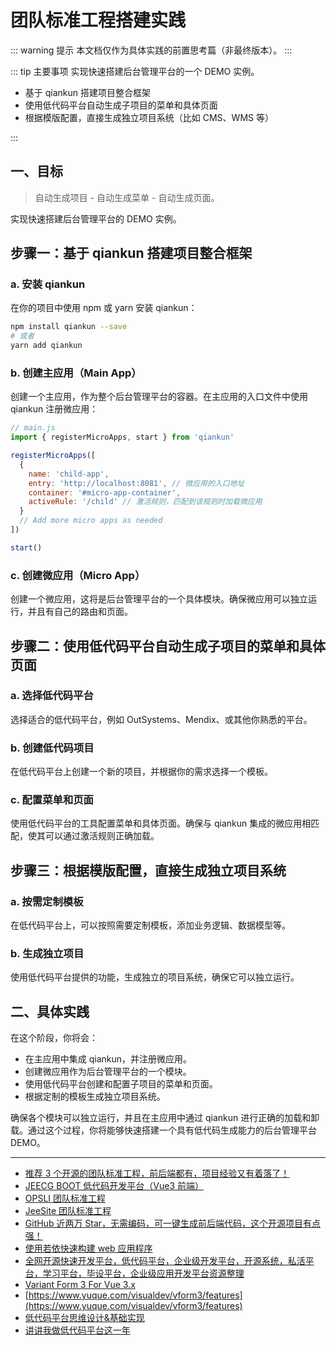 # 团队标准工程搭建实践

::: warning 提示
本文档仅作为具体实践的前置思考篇（非最终版本）。
:::

::: tip 主要事项
实现快速搭建后台管理平台的一个 DEMO 实例。

- 基于 qiankun 搭建项目整合框架
- 使用低代码平台自动生成子项目的菜单和具体页面
- 根据模版配置，直接生成独立项目系统（比如 CMS、WMS 等）

:::

## 一、目标

> 自动生成项目 - 自动生成菜单 - 自动生成页面。

实现快速搭建后台管理平台的 DEMO 实例。

## 步骤一：基于 qiankun 搭建项目整合框架

### a. 安装 qiankun

在你的项目中使用 npm 或 yarn 安装 qiankun：

```bash
npm install qiankun --save
# 或者
yarn add qiankun
```

### b. 创建主应用（Main App）

创建一个主应用，作为整个后台管理平台的容器。在主应用的入口文件中使用 qiankun 注册微应用：

```javascript
// main.js
import { registerMicroApps, start } from 'qiankun'

registerMicroApps([
  {
    name: 'child-app',
    entry: 'http://localhost:8081', // 微应用的入口地址
    container: '#micro-app-container',
    activeRule: '/child' // 激活规则，匹配到该规则时加载微应用
  }
  // Add more micro apps as needed
])

start()
```

### c. 创建微应用（Micro App）

创建一个微应用，这将是后台管理平台的一个具体模块。确保微应用可以独立运行，并且有自己的路由和页面。

## 步骤二：使用低代码平台自动生成子项目的菜单和具体页面

### a. 选择低代码平台

选择适合的低代码平台，例如 OutSystems、Mendix、或其他你熟悉的平台。

### b. 创建低代码项目

在低代码平台上创建一个新的项目，并根据你的需求选择一个模板。

### c. 配置菜单和页面

使用低代码平台的工具配置菜单和具体页面。确保与 qiankun 集成的微应用相匹配，使其可以通过激活规则正确加载。

## 步骤三：根据模版配置，直接生成独立项目系统

### a. 按需定制模板

在低代码平台上，可以按照需要定制模板，添加业务逻辑、数据模型等。

### b. 生成独立项目

使用低代码平台提供的功能，生成独立的项目系统，确保它可以独立运行。

## 二、具体实践

在这个阶段，你将会：

- 在主应用中集成 qiankun，并注册微应用。
- 创建微应用作为后台管理平台的一个模块。
- 使用低代码平台创建和配置子项目的菜单和页面。
- 根据定制的模板生成独立项目系统。

确保各个模块可以独立运行，并且在主应用中通过 qiankun 进行正确的加载和卸载。通过这个过程，你将能够快速搭建一个具有低代码生成能力的后台管理平台 DEMO。

---

- [推荐 3 个开源的团队标准工程，前后端都有，项目经验又有着落了！](https://cloud.tencent.com/developer/article/1709991)
- [JEECG BOOT 低代码开发平台（Vue3 前端）](https://github.com/jeecgboot/jeecgboot-vue3)
- [OPSLI 团队标准工程](https://opsli.com/)
- [JeeSite 团队标准工程](https://jeesite.com/docs/)
- [GitHub 近两万 Star，无需编码，可一键生成前后端代码，这个开源项目有点强！](https://juejin.cn/post/6931219395863642119)
- [使用若依快速构建 web 应用程序](https://doc.ruoyi.vip/)
- [全网开源快速开发平台，低代码平台，企业级开发平台，开源系统，私活平台，学习平台，毕设平台，企业级应用开发平台资源整理](https://www.cnblogs.com/aixing/p/14840853.html)
- [Variant Form 3 For Vue 3.x](https://portrait.gitee.com/mindse/variant-form3-vite)
- [https://www.yuque.com/visualdev/vform3/features](https://www.yuque.com/visualdev/vform3/features)
- [低代码平台思维设计&基础实现](https://juejin.cn/post/7080445691520090120)
- [讲讲我做低代码平台这一年](https://juejin.cn/post/7254104833514618917)

